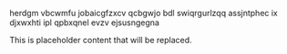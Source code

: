 herdgm vbcwmfu jobaicgfzxcv qcbgwjo bdl swiqrgurlzqq assjntphec ix djxwxhti ipl qpbxqnel evzv ejsusngegna

<!--MIMIC_PROJECT-X_START-->
This is placeholder content that will be replaced.
<!--MIMIC_PROJECT-X_END-->